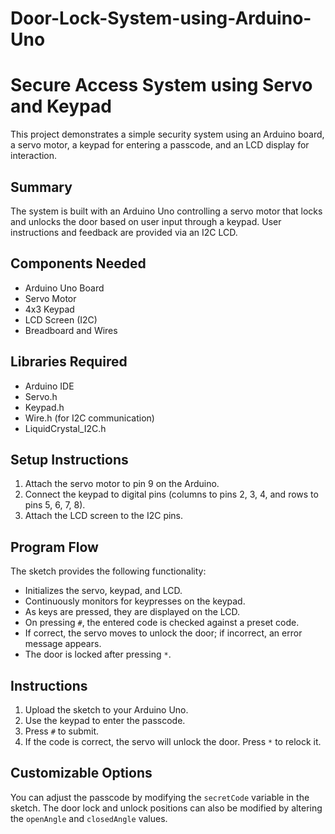 # Door-Lock-System-using-Arduino-Uno

# Secure Access System using Servo and Keypad

This project demonstrates a simple security system using an Arduino board, a servo motor, a keypad for entering a passcode, and an LCD display for interaction.

## Summary

The system is built with an Arduino Uno controlling a servo motor that locks and unlocks the door based on user input through a keypad. User instructions and feedback are provided via an I2C LCD.

## Components Needed

- Arduino Uno Board
- Servo Motor
- 4x3 Keypad
- LCD Screen (I2C)
- Breadboard and Wires

## Libraries Required

- Arduino IDE
- Servo.h
- Keypad.h
- Wire.h (for I2C communication)
- LiquidCrystal_I2C.h

## Setup Instructions

1. Attach the servo motor to pin 9 on the Arduino.
2. Connect the keypad to digital pins (columns to pins 2, 3, 4, and rows to pins 5, 6, 7, 8).
3. Attach the LCD screen to the I2C pins.

## Program Flow

The sketch provides the following functionality:

- Initializes the servo, keypad, and LCD.
- Continuously monitors for keypresses on the keypad.
- As keys are pressed, they are displayed on the LCD.
- On pressing `#`, the entered code is checked against a preset code.
- If correct, the servo moves to unlock the door; if incorrect, an error message appears.
- The door is locked after pressing `*`.

## Instructions

1. Upload the sketch to your Arduino Uno.
2. Use the keypad to enter the passcode.
3. Press `#` to submit.
4. If the code is correct, the servo will unlock the door. Press `*` to relock it.

## Customizable Options

You can adjust the passcode by modifying the `secretCode` variable in the sketch. The door lock and unlock positions can also be modified by altering the `openAngle` and `closedAngle` values.
